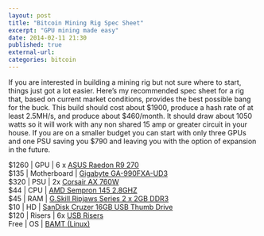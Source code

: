 ```yaml
---
layout: post
title: "Bitcoin Mining Rig Spec Sheet"
excerpt: "GPU mining made easy"
date: 2014-02-11 21:30
published: true
external-url:
categories: bitcoin
---
```

If you are interested in building a mining rig but not sure where to start, things just got a lot easier.
Here’s my recommended spec sheet for a rig that, based on current market conditions, provides the best possible bang for the buck.
This build should cost about $1900, produce a hash rate of at least 2.5MH/s, and produce about $460/month.
It should draw about 1050 watts so it will work with any non shared 15 amp or greater circuit in your house.
If you are on a smaller budget you can start with only three GPUs and one PSU saving you $790 and leaving you with the option of expansion in the future.

  $1260 | GPU | 6 x [ASUS Raedon R9 270](http://www.amazon.com/gp/product/B00GWV0ZD8/?ie=UTF8&camp=1789&creative=9325&linkCode=ur2&tag=shnomo-20)  
  $135 | Motherboard | [Gigabyte GA-990FXA-UD3]()  
  $320 | PSU | 2x [Corsair AX 760W]()  
  $44 | CPU | [AMD Sempron 145 2.8GHZ]()  
  $45 | RAM | [G.Skill Ripjaws Series 2 x 2GB DDR3]()  
  $10 | HD | [SanDisk Cruzer 16GB USB Thumb Drive]()  
  $120 | Risers | 6x [USB Risers]()  
  Free | OS | [BAMT (Linux)](https://litecointalk.org/index.php?topic=2924.0)  
